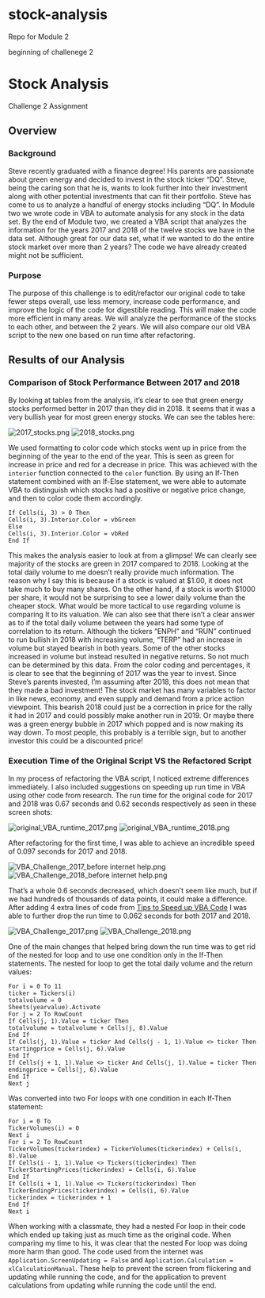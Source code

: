 # stock-analysis
Repo for Module 2


beginning of challenege 2
# Stock Analysis
Challenge 2 Assignment 


## Overview

### Background
Steve recently graduated with a finance degree! His parents are passionate about green energy and decided to invest in the stock ticker “DQ”. Steve, being the caring son that he is, wants to look further into their investment along with other potential investments that can fit their portfolio. Steve has come to us to analyze a handful of energy stocks including “DQ”. In Module two we wrote code in VBA to automate analysis for any stock in the data set. By the end of Module two, we created a VBA script that analyzes the information for the years 2017 and 2018 of the twelve stocks we have in the data set. Although great for our data set, what if we wanted to do the entire stock market over more than 2 years? The code we have already created might not be sufficient.
### Purpose
The purpose of this challenge is to edit/refactor our original code to take fewer steps overall, use less memory, increase code performance, and improve the logic of the code for digestible reading. This will make the code more efficient in many areas. We will analyze the performance of the stocks to each other, and between the 2 years. We will also compare our old VBA script to the new one based on run time after refactoring.

## Results of our Analysis

### Comparison of Stock Performance Between 2017 and 2018 
By looking at tables from the analysis, it’s clear to see that green energy stocks performed better in 2017 than they did in 2018. It seems that it was a very bullish year for most green energy stocks. We can see the tables here:

![2017_stocks.png](https://github.com/DaniliukK95/stock-analysis/blob/main/Resources/2017_Stocks.png) ![2018_stocks.png](https://github.com/DaniliukK95/stock-analysis/blob/main/Resources/2018_Stocks.png)

We used formatting to color code which stocks went up in price from the beginning of the year to the end of the year. This is seen as green for increase in price and red for a decrease in price. This was achieved with the `interior` function connected to the `color` function. By using an If-Then statement combined with an If-Else statement, we were able to automate VBA to distinguish which stocks had a positive or negative price change, and then to color code them accordingly. 
```
If Cells(i, 3) > 0 Then
Cells(i, 3).Interior.Color = vbGreen
Else
Cells(i, 3).Interior.Color = vbRed
End If
```
This makes the analysis easier to look at from a glimpse! We can clearly see majority of the stocks are green in 2017 compared to 2018. Looking at the total daily volume to me doesn’t really provide much information. The reason why I say this is because if a stock is valued at $1.00, it does not take much to buy many shares. On the other hand, if a stock is worth $1000 per share, it would not be surprising to see a lower daily volume than the cheaper stock. What would be more tactical to use regarding volume is comparing It to its valuation. We can also see that there isn’t a clear answer as to if the total daily volume between the years had some type of correlation to its return. Although the tickers “ENPH” and “RUN” continued to run bullish in 2018 with increasing volume, “TERP” had an increase in volume but stayed bearish in both years. Some of the other stocks increased in volume but instead resulted in negative returns. So not much can be determined by this data. From the color coding and percentages, it is clear to see that the beginning of 2017 was the year to invest. Since Steve’s parents invested, I’m assuming after 2018, this does not mean that they made a bad investment! The stock market has many variables to factor in like news, economy, and even supply and demand from a price action viewpoint. This bearish 2018 could just be a correction in price for the rally it had in 2017 and could possibly make another run in 2019. Or maybe there was a green energy bubble in 2017 which popped and is now making its way down. To most people, this probably is a terrible sign, but to another investor this could be a discounted price! 

### Execution Time of the Original Script VS the Refactored Script
In my process of refactoring the VBA script, I noticed extreme differences immediately. I also included suggestions on speeding up run time in VBA using other code from research. The run time for the original code for 2017 and 2018 was 0.67 seconds and 0.62 seconds respectively as seen in these screen shots: 

![original_VBA_runtime_2017.png](https://github.com/DaniliukK95/stock-analysis/blob/main/Resources/Original_VBA_RunTime_2017.png) ![original_VBA_runtime_2018.png](https://github.com/DaniliukK95/stock-analysis/blob/main/Resources/Original_VBA_RunTime_2018.png) 

After refactoring for the first time, I was able to achieve an incredible speed of 0.097 seconds for 2017 and 2018. 

![VBA_Challenge_2017_before internet help.png](https://github.com/DaniliukK95/stock-analysis/blob/main/Resources/VBA_Challenge_2017_before%20internet%20help.png) ![VBA_Challenge_2018_before internet help.png](https://github.com/DaniliukK95/stock-analysis/blob/main/Resources/VBA_Challenge_2018_before%20internet%20help.png)

That’s a whole 0.6 seconds decreased, which doesn’t seem like much, but if we had hundreds of thousands of data points, it could make a difference. After adding 4 extra lines of code from [Tips to Speed up VBA Code](https://eident.co.uk/2016/03/top-ten-tips-to-speed-up-your-vba-code/) I was able to further drop the run time to 0.062 seconds for both 2017 and 2018. 

![VBA_Challenge_2017.png](https://github.com/DaniliukK95/stock-analysis/blob/main/Resources/VBA_Challenge_2017.png) ![VBA_Challenge_2018.png](https://github.com/DaniliukK95/stock-analysis/blob/main/Resources/VBA_Challenge_2018.png)

One of the main changes that helped bring down the run time was to get rid of the nested for loop and to use one condition only in the If-Then statements. The nested for loop to get the total daily volume and the return values: 
```
For i = 0 To 11
ticker = Tickers(i)
totalvolume = 0
Sheets(yearvalue).Activate
For j = 2 To RowCount
If Cells(j, 1).Value = ticker Then
totalvolume = totalvolume + Cells(j, 8).Value
End If
If Cells(j, 1).Value = ticker And Cells(j - 1, 1).Value <> ticker Then
startingprice = Cells(j, 6).Value
End If
If Cells(j + 1, 1).Value <> ticker And Cells(j, 1).Value = ticker Then
endingprice = Cells(j, 6).Value
End If
Next j
```
Was converted into two For loops with one condition in each If-Then statement:
```
For i = 0 To 
TickerVolumes(i) = 0
Next i
For i = 2 To RowCount
TickerVolumes(tickerindex) = TickerVolumes(tickerindex) + Cells(i, 8).Value
If Cells(i - 1, 1).Value <> Tickers(tickerindex) Then
TickerStartingPrices(tickerindex) = Cells(i, 6).Value
End If
If Cells(i + 1, 1).Value <> Tickers(tickerindex) Then
TickerEndingPrices(tickerindex) = Cells(i, 6).Value
tickerindex = tickerindex + 1
End If
Next i
```

When working with a classmate, they had a nested For loop in their code which ended up taking just as much time as the original code. When comparing my time to his, it was clear that the nested For loop was doing more harm than good. The code used from the internet was `Application.ScreenUpdating = False` and `Application.Calculation = xlCalculationManual`. These help to prevent the screen from flickering and updating while running the code, and for the application to prevent calculations from updating while running the code until the end. 


##
###
###
